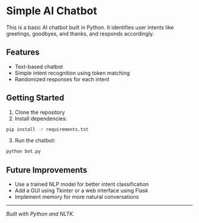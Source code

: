 # Simple AI Chatbot

This is a basic AI chatbot built in Python. It identifies user intents like greetings, goodbyes, and thanks, and responds accordingly.

## Features
- Text-based chatbot
- Simple intent recognition using token matching
- Randomized responses for each intent

## Getting Started

1. Clone the repository
2. Install dependencies:

```bash
pip install -r requirements.txt
```

3. Run the chatbot:

```bash
python bot.py
```

## Future Improvements
- Use a trained NLP model for better intent classification
- Add a GUI using Tkinter or a web interface using Flask
- Implement memory for more natural conversations

---

*Built with Python and NLTK.*
